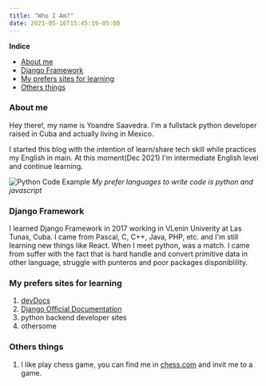 ```yaml
---
title: "Who I Am?"
date: 2021-05-16T15:45:19-05:00
---
```


**Indice**
- [About me](#about-me)
- [Django Framework](#django-framework)
- [My prefers sites for learning](#my-prefers-sites-for-learning)
- [Others things](#others-things)

### About me

Hey there!, my name is Yoandre Saavedra. I'm a fullstack python developer raised in Cuba and actually living in Mexico.

I started this blog with the intention of learn/share tech skill while practices my English in main. At this moment(Dec 2021) I'm intermediate English level and continue learning.

![Python Code Example](/blog/python-image.jpg)
*My prefer languages to write code is python and javascript*

### Django Framework

I learned Django Framework in 2017 working in VLenin Univerity at Las Tunas, Cuba. I came from Pascal, C, C++, Java, PHP, etc. and I'm still learning new things like React. When I meet python, was  a match. I came from suffer with the fact that is hard handle and convert primitive data in other language, struggle with punteros and poor packages disponiblility.


### My prefers sites for learning
1. [devDocs](https://devdocs.io/)
2. [Django Official Documentation](https://docs.djangoproject.com/en/4.0/)
3. python backend developer sites
4. othersome

### Others things
1. I like play chess game, you can find me in [chess.com](https://www.chess.com/member/yoandresaav) and invit me to a game.


